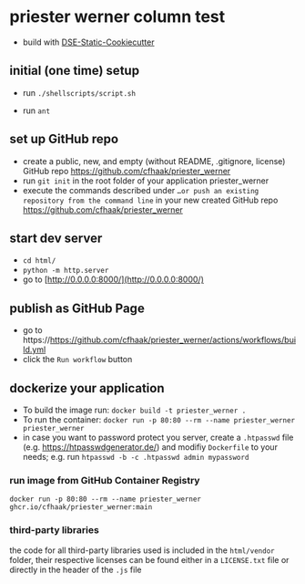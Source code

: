 # priester werner column test



* build with [DSE-Static-Cookiecutter](https://github.com/acdh-oeaw/dse-static-cookiecutter)


## initial (one time) setup

* run `./shellscripts/script.sh`

* run `ant`

## set up GitHub repo
* create a public, new, and empty (without README, .gitignore, license) GitHub repo https://github.com/cfhaak/priester_werner 
* run `git init` in the root folder of your application priester_werner
* execute the commands described under `…or push an existing repository from the command line` in your new created GitHub repo https://github.com/cfhaak/priester_werner

## start dev server

* `cd html/`
* `python -m http.server`
* go to [http://0.0.0.0:8000/](http://0.0.0.0:8000/)

## publish as GitHub Page

* go to https://https://github.com/cfhaak/priester_werner/actions/workflows/build.yml
* click the `Run workflow` button


## dockerize your application

* To build the image run: `docker build -t priester_werner .`
* To run the container: `docker run -p 80:80 --rm --name priester_werner priester_werner`
* in case you want to password protect you server, create a `.htpasswd` file (e.g. https://htpasswdgenerator.de/) and modifiy `Dockerfile` to your needs; e.g. run `htpasswd -b -c .htpasswd admin mypassword`

### run image from GitHub Container Registry

`docker run -p 80:80 --rm --name priester_werner ghcr.io/cfhaak/priester_werner:main`

### third-party libraries

the code for all third-party libraries used is included in the `html/vendor` folder, their respective licenses can be found either in a `LICENSE.txt` file or directly in the header of the `.js` file